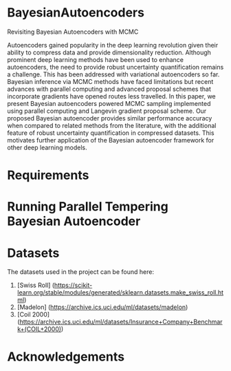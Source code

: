# BayesianAutoencoders
Revisiting Bayesian Autoencoders with MCMC

Autoencoders gained popularity in the deep learning revolution given their ability to compress data and provide dimensionality reduction. Although prominent deep learning methods have been used to enhance autoencoders, the need to provide robust uncertainty quantification remains a challenge. This has been addressed with variational autoencoders so far. Bayesian inference via MCMC methods have faced limitations but recent advances with parallel computing and advanced proposal schemes that incorporate gradients have opened routes less travelled. In this paper, we present Bayesian autoencoders powered MCMC sampling implemented using parallel computing and Langevin gradient proposal scheme. Our proposed Bayesian autoencoder provides similar performance accuracy when compared to related methods from the literature, with the additional feature of robust uncertainty quantification in compressed datasets. This motivates further application of the Bayesian autoencoder framework for other deep learning models.


# Requirements

# Running Parallel Tempering Bayesian Autoencoder

# Datasets

The datasets used in the project can be found here:

1. [Swiss Roll] (https://scikit-learn.org/stable/modules/generated/sklearn.datasets.make_swiss_roll.html)
2. [Madelon] (https://archive.ics.uci.edu/ml/datasets/madelon)
3. [Coil 2000] (https://archive.ics.uci.edu/ml/datasets/Insurance+Company+Benchmark+(COIL+2000))

# Acknowledgements
